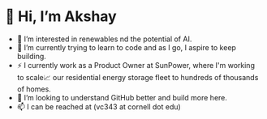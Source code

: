 # 👋 Hi, I’m Akshay
- 👀 I’m interested in renewables nd the potential of AI.
- 🌱 I’m currently trying to learn to code and as I go, I aspire to keep building.
- ⚡ I currently work as a Product Owner at SunPower, where I'm working to scale📈 our residential energy storage fleet to hundreds of thousands of homes. 
- 💞️ I’m looking to understand GitHub better and build more here.
- 📫 I can be reached at (vc343 at cornell dot edu)

<!---
akshayvkt/akshayvkt is a ✨ special ✨ repository because its `README.md` (this file) appears on your GitHub profile.
You can click the Preview link to take a look at your changes.
--->
